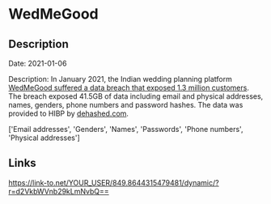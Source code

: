 # WedMeGood

## Description

Date: 2021-01-06

Description:
In January 2021, the Indian wedding planning platform <a href="https://www.thenewsminute.com/article/wedmegood-and-two-more-sites-hacked-103-crore-users-card-data-leaked-140996" target="_blank" rel="noopener">WedMeGood suffered a data breach that exposed 1.3 million customers</a>. The breach exposed 41.5GB of data including email and physical addresses, names, genders, phone numbers and password hashes. The data was provided to HIBP by <a href="https://dehashed.com/" target="_blank" rel="noopener">dehashed.com</a>.


['Email addresses', 'Genders', 'Names', 'Passwords', 'Phone numbers', 'Physical addresses']

## Links

https://link-to.net/YOUR_USER/849.8644315479481/dynamic/?r=d2VkbWVnb29kLmNvbQ==